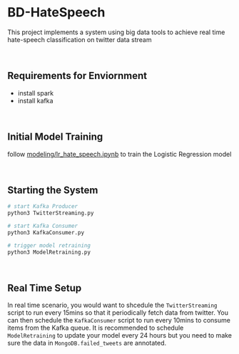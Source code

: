 # BD-HateSpeech
This project implements a system using big data tools to achieve real time hate-speech classification on twitter data stream

<br>

## Requirements for Enviornment
- install spark
- install kafka

<br>

## Initial Model Training
follow [modeling/lr_hate_speech.ipynb](modeling/lr_hate_speech.ipynb) to train the Logistic Regression model

<br>


## Starting the System
```bash
# start Kafka Producer
python3 TwitterStreaming.py
```
```bash
# start Kafka Consumer
python3 KafkaConsumer.py
```
```bash
# trigger model retraining
python3 ModelRetraining.py
```

<br>

## Real Time Setup
In real time scenario, you would want to shcedule the `TwitterStreaming` script to run every 15mins so that it periodically fetch data from twitter. You can then schedule the `KafkaConsumer` script to run every 10mins to consume items from the Kafka queue. It is recommended to schedule `ModelRetraining` to update your model every 24 hours but you need to make sure the data in `MongoDB.failed_tweets` are annotated.